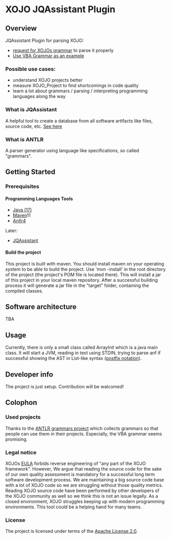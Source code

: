 # XOJO JQAssistant Plugin

## Overview

JQAssistant Plugin for parsing XOJO:
- [request for XOJOs grammar](https://forum.xojo.com/t/need-official-xojo-grammar-specification/65549) to parse it properly 
- [Use VBA Grammar as an example](https://github.com/antlr/grammars-v4/blob/master/vba/vba.g4)
 
### Possible use cases:
- understand XOJO projects better
- measure XOJO_Project to find shortcomings in code quality
- learn a lot about grammars / parsing / interpreting programming languages along the way

### What is JQAssistant
A helpful tool to create a database from all software artifacts like files, source code, etc.
[See here](https://github.com/jQAssistant/awesome-jqassistant)

### What is ANTLR

A parser generator using language like specifications, so called "grammars".

## Getting Started

### Prerequisites

#### Programming Languages Tools

- [Java (17)](https://openjdk.java.net/)
- [Maven](https://maven.apache.org/download.cgi)11
- [Antlr4](https://www.antlr.org/)

Later: 

- [JQAssistant](https://jqassistant.org/)

#### Build the project
This project is built with maven. You should install maven on your operating system to be able to build the project. 
Use 'mvn -install' in the root directory of the project (the project's POM file is located there). This will install a jar of this project in your local maven repository.
After a successful building process it will generate a jar file in the "target" folder, containing the compiled classes.

## Software architecture

TBA

## Usage 

Currently, there is only a small class called ArrayInit which is a java main class.
It will start a JVM, reading in text using STDIN, trying to parse anf if successful showing the AST in List-like syntax ([postfix notation](https://en.wikipedia.org/wiki/Polish_notation)).
		
## Developer info

The project is just setup. Contribution will be walcomed! 

## Colophon		

### Used projects

Thanks to the [ANTLR grammars project](https://github.com/antlr/grammars-v4) which collects grammars so that people can use them in their projects. Especially, the VBA grammar seems promising. 

### Legal notice 

XOJOs [EULA](https://w0ww.xojo.com/download/eula-full.php) forbids reverse engineering of "any part of the XOJO framework". However, We  argue that reading the source code for the sake of our own quality assessment is mandatory for a successful long term software development process. We are maintaining a big source code base with a lot of XOJO code so we are struggling without those quality metrics.
Reading XOJO source code have been performed by other developers of the XOJO community as well so we think this is not an issue legally.
As a closed environment, XOJO struggles keeping up with modern programming environments. This tool could be a helping hand for many teams. 

### License 

The project is licensed under terms of the [Apache License 2.0](http://www.apache.org/licenses/LICENSE-2.0.html).